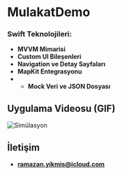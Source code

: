 # MulakatDemo

### Swift Teknolojileri:
* **MVVM Mimarisi**
* **Custom UI Bileşenleri**
* **Navigation ve Detay Sayfaları**
* **MapKit Entegrasyonu**
* * **Mock Veri ve JSON Dosyası**

## Uygulama Videosu (GIF)
![Simülasyon](./simulasyon.gif)

## İletişim
* **ramazan.yikmis@icloud.com**

